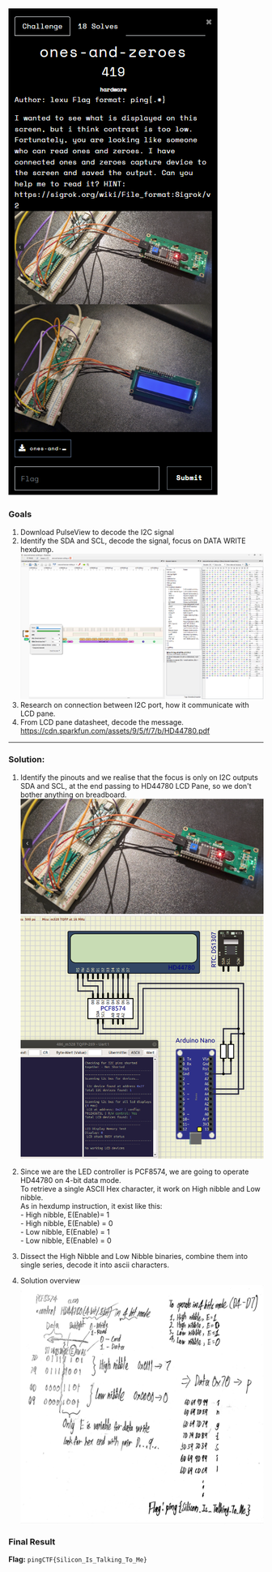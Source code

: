 ![Question](./assets/question.png)
---
### Goals
1. Download PulseView to decode the I2C signal
2. Identify the SDA and SCL, decode the signal, focus on DATA WRITE hexdump.  
![hexdump](./assets/hexdump.png)
3. Research on connection between I2C port, how it communicate with LCD pane.
4. From LCD pane datasheet, decode the message.
https://cdn.sparkfun.com/assets/9/5/f/7/b/HD44780.pdf
---

### Solution:
1. Identify the pinouts and we realise that the focus is only on I2C outputs SDA and SCL, at the end passing to HD44780 LCD Pane, so we don't bother anything on breadboard.
![](./assets/setup1.png)   
![](./assets/ref.webp)  

2. Since we are the LED controller is PCF8574, we are going to operate HD44780 on 4-bit data mode.  
To retrieve a single ASCII Hex character, it work on High nibble and Low nibble.  
As in hexdump instruction, it exist like this:  
         - High nibble, E(Enable)= 1  
         - High nibble, E(Enable) = 0  
         - Low nibble, E(Enable) = 1   
         - Low nibble, E(Enable) = 0  

3. Dissect the High Nibble and Low Nibble binaries, combine them into single series, decode it into ascii characters.  

4. Solution overview  
![Overview](./assets/overview.jpg)  


### Final Result
**Flag:** `pingCTF{Silicon_Is_Talking_To_Me}`